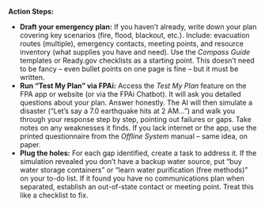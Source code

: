 **Action Steps:**  
- **Draft your emergency plan:** If you haven’t already, write down your plan covering key scenarios (fire, flood, blackout, etc.). Include: evacuation routes (multiple), emergency contacts, meeting points, and resource inventory (what supplies you have and need). Use the _Compass Guide_ templates or Ready.gov checklists as a starting point. This doesn’t need to be fancy – even bullet points on one page is fine – but it must be written.  
- **Run “Test My Plan” via FPAi:** Access the _Test My Plan_ feature on the FPA app or website (or via the FPAi Chatbot). It will ask you detailed questions about your plan. Answer honestly. The AI will then simulate a disaster (“Let’s say a 7.0 earthquake hits at 2 AM…”) and walk you through your response step by step, pointing out failures or gaps. Take notes on any weaknesses it finds. If you lack internet or the app, use the printed questionnaire from the _Offline System_ manual – same idea, on paper.  
- **Plug the holes:** For each gap identified, create a task to address it. If the simulation revealed you don’t have a backup water source, put “buy water storage containers” or “learn water purification (free methods)” on your to-do list. If it found you have no communications plan when separated, establish an out-of-state contact or meeting point. Treat this like a checklist to fix.